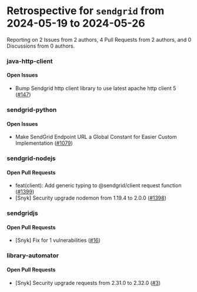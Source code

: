 # Retrospective for `sendgrid` from 2024-05-19 to 2024-05-26

Reporting on 2 Issues from 2 authors, 4 Pull Requests from 2 authors, and 0 Discussions from 0 authors.


### java-http-client

#### Open Issues

- Bump Sendgrid http client library to use latest apache http client 5 ([#147](https://github.com/sendgrid/java-http-client/issues/147))

### sendgrid-python

#### Open Issues

- Make SendGrid Endpoint URL a Global Constant for Easier Custom Implementation ([#1079](https://github.com/sendgrid/sendgrid-python/issues/1079))

### sendgrid-nodejs

#### Open Pull Requests

- feat(client): Add generic typing to @sendgrid/client request function ([#1399](https://github.com/sendgrid/sendgrid-nodejs/pull/1399))
- [Snyk] Security upgrade nodemon from 1.19.4 to 2.0.0 ([#1398](https://github.com/sendgrid/sendgrid-nodejs/pull/1398))

### sendgridjs

#### Open Pull Requests

- [Snyk] Fix for 1 vulnerabilities ([#16](https://github.com/sendgrid/sendgridjs/pull/16))

### library-automator

#### Open Pull Requests

- [Snyk] Security upgrade requests from 2.31.0 to 2.32.0 ([#3](https://github.com/sendgrid/library-automator/pull/3))